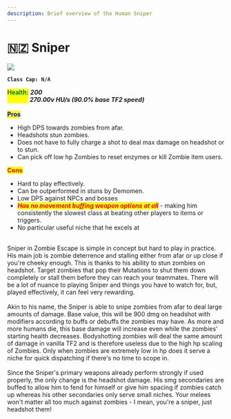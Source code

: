 ```yaml
---
description: Brief overview of the Human Sniper
---
```


# 🇳🇿 Sniper

![](../../../.gitbook/assets/Icon\_sniper\_blue.jpg)

**`Class Cap: N/A`**

<mark style="color:green;">**Health:**</mark> _**200**_\
<mark style="color:yellow;">**Speed:**</mark> _**270.00v HU/s (90.0% base TF2 speed)**_\
\
<mark style="color:blue;">**Pros**</mark>

* High DPS towards zombies from afar.
* Headshots stun zombies.
* Does not have to fully charge a shot to deal max damage on headshot or to stun.
* Can pick off low hp Zombies to reset enzymes or kill Zombie item users.

<mark style="color:red;">**Cons**</mark>

* Hard to play effectively.
* Can be outperformed in stuns by Demomen.
* Low DPS against NPCs and bosses
* _<mark style="color:red;">**Has no movement buffing weapon options at all**</mark>_ - making him consistently the slowest class at beating other players to items or triggers.
* No particular useful niche that he excels at

\
Sniper in Zombie Escape is simple in concept but hard to play in practice. His main job is zombie deterrence and stalling either from afar or up close if you're cheeky enough. This is thanks to his ability to stun zombies on headshot. Target zombies that pop their Mutations to shut them down completely or stall them before they can reach your teammates. There will be a lot of nuance to playing Sniper and things you have to watch for, but, played effectively, it can feel very rewarding.\
\
Akin to his name, the Sniper is able to snipe zombies from afar to deal large amounts of damage. Base value, this will be 900 dmg on headshot with modifiers according to buffs or debuffs the zombies may have. As more and more humans die, this base damage will increase even while the zombies' starting health decreases. Bodyshotting zombies will deal the same amount of damage in vanilla TF2 and is therefore useless due to the high hp scaling of Zombies. Only when zombies are extremely low in hp does it serve a niche for quick dispatching if there's no time to scope in.\
\
Since the Sniper's primary weapons already perform strongly if used properly, the only change is the headshot damage. His smg secondaries are buffed to allow him to fend for himself or give him spacing if zombies catch up whereas his other secondaries only serve small niches. Your melees won't matter all too much against zombies - I mean, you're a sniper, just headshot them!
